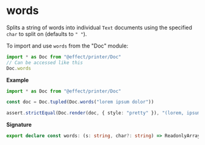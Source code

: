 # words

Splits a string of words into individual `Text` documents using the
specified `char` to split on (defaults to `" "`).

To import and use `words` from the "Doc" module:

```ts
import * as Doc from "@effect/printer/Doc"
// Can be accessed like this
Doc.words
```

**Example**

```ts
import * as Doc from "@effect/printer/Doc"

const doc = Doc.tupled(Doc.words("lorem ipsum dolor"))

assert.strictEqual(Doc.render(doc, { style: "pretty" }), "(lorem, ipsum, dolor)")
```

**Signature**

```ts
export declare const words: (s: string, char?: string) => ReadonlyArray<Doc<never>>
```

